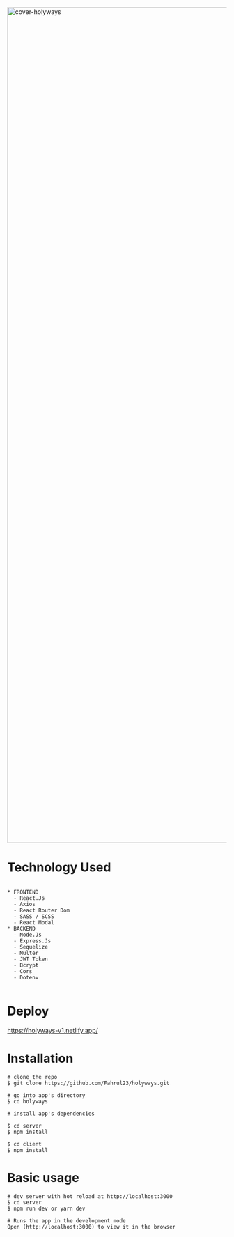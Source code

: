<img width="1920" alt="cover-holyways" src="https://user-images.githubusercontent.com/53459506/153134613-756de898-9a5b-4ebf-86eb-32fa01043b46.png">

# Technology Used
```

* FRONTEND
  - React.Js
  - Axios
  - React Router Dom
  - SASS / SCSS
  - React Modal
* BACKEND
  - Node.Js
  - Express.Js
  - Sequelize 
  - Multer
  - JWT Token
  - Bcrypt
  - Cors
  - Dotenv
  
```

# Deploy

https://holyways-v1.netlify.app/

# Installation

```
# clone the repo
$ git clone https://github.com/Fahrul23/holyways.git

# go into app's directory
$ cd holyways

# install app's dependencies

$ cd server
$ npm install

$ cd client
$ npm install

```

# Basic usage

```
# dev server with hot reload at http://localhost:3000
$ cd server
$ npm run dev or yarn dev

# Runs the app in the development mode
Open (http://localhost:3000) to view it in the browser

```
